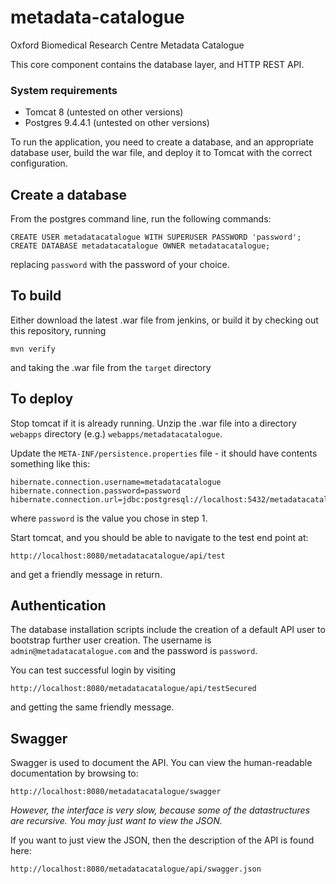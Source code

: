 # metadata-catalogue
Oxford Biomedical Research Centre Metadata Catalogue

This core component contains the database layer, and HTTP REST API.

### System requirements

- Tomcat 8 (untested on other versions)
- Postgres 9.4.4.1 (untested on other versions)

To run the application, you need to create a database, and an appropriate database user, build the war file, and deploy it to Tomcat with the correct configuration.

## Create a database

From the postgres command line, run the following commands:

```
CREATE USER metadatacatalogue WITH SUPERUSER PASSWORD 'password';
CREATE DATABASE metadatacatalogue OWNER metadatacatalogue;
```

replacing ```password``` with the password of your choice.

## To build
Either download the latest .war file from jenkins, or build it by checking out this repository, running

```mvn verify```

and taking the .war file from the `target` directory

## To deploy

Stop tomcat if it is already running.  Unzip the .war file into a directory ```webapps``` directory (e.g.) ```webapps/metadatacatalogue```.

Update the ```META-INF/persistence.properties``` file - it should have contents something like this:

```
hibernate.connection.username=metadatacatalogue
hibernate.connection.password=password
hibernate.connection.url=jdbc:postgresql://localhost:5432/metadatacatalogue
```
where ```password``` is the value you chose in step 1.

Start tomcat, and you should be able to navigate to the test end point at:

```
http://localhost:8080/metadatacatalogue/api/test
```
and get a friendly message in return.

## Authentication

The database installation scripts include the creation of a default API user to bootstrap further user creation.  The username is ```admin@metadatacatalogue.com``` and the password is ```password```.  

You can test successful login by visiting 

```
http://localhost:8080/metadatacatalogue/api/testSecured
```
and getting the same friendly message.

## Swagger

Swagger is used to document the API.  You can view the human-readable documentation by browsing to:

```
http://localhost:8080/metadatacatalogue/swagger
```

*However, the interface is very slow, because some of the datastructures are recursive.  You may just want to view the JSON.*


If you want to just view the JSON, then the description of the API is found here:

```
http://localhost:8080/metadatacatalogue/api/swagger.json
```